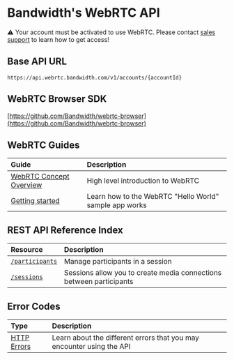 # Bandwidth's WebRTC API
⚠️ Your account must be activated to use WebRTC. Please contact [sales support](https://www.bandwidth.com/talk-to-an-expert/) to learn how to get access!


## Base API URL
`https://api.webrtc.bandwidth.com/v1/accounts/{accountId}`


## WebRTC Browser SDK
[https://github.com/Bandwidth/webrtc-browser](https://github.com/Bandwidth/webrtc-browser)


## WebRTC Guides
| Guide                                               | Description                                                                                                                     |
|:----------------------------------------------------|:--------------------------------------------------------------------------------------------------------------------------------|
| [WebRTC Concept Overview](guides/overview.md)       | High level introduction to WebRTC
| [Getting started](guides/quickstart.md)             | Learn how to the WebRTC "Hello World" sample app works


## REST API Reference Index
| Resource                                        | Description                                                                                       
|:------------------------------------------------|:--------------------------------------------------------------------------------------------------
| [`/participants`](methods/participants/about.md)| Manage participants in a session                                                                  
| [`/sessions`](methods/sessions/about.md)        | Sessions allow you to create media connections between participants                               


## Error Codes
| Type                         | Description                                                           |
|:-----------------------------|:----------------------------------------------------------------------|
| [HTTP Errors](errors.md)     | Learn about the different errors that you may encounter using the API |